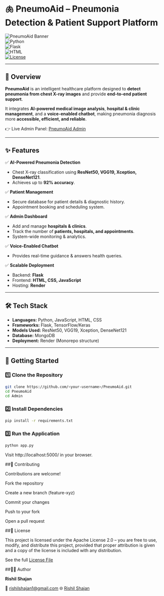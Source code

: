# 🫁 PneumoAid – Pneumonia Detection & Patient Support Platform  

![PneumoAid Banner](https://img.shields.io/badge/Status-In%20Development-yellow)  
![Python](https://img.shields.io/badge/Python-3.10-blue?logo=python)  
![Flask](https://img.shields.io/badge/Flask-Backend-black?logo=flask)  
![HTML](https://img.shields.io/badge/Frontend-HTML%2FCSS%2FJS-orange?logo=html5)  
[![License](https://img.shields.io/badge/License-Apache%202.0-blue.svg)](./LICENSE)


---

## 🌟 Overview  
**PneumoAid** is an intelligent healthcare platform designed to **detect pneumonia from chest X-ray images** and provide **end-to-end patient support**.  

It integrates **AI-powered medical image analysis**, **hospital & clinic management**, and a **voice-enabled chatbot**, making pneumonia diagnosis more **accessible, efficient, and reliable**.  

👉 Live Admin Panel: [PneumoAid Admin](https://pneumoaid-admin.onrender.com)  

---

## ✨ Features  

✅ **AI-Powered Pneumonia Detection**  
- Chest X-ray classification using **ResNet50, VGG19, Xception, DenseNet121**.  
- Achieves up to **92% accuracy**.  

✅ **Patient Management**  
- Secure database for patient details & diagnostic history.  
- Appointment booking and scheduling system.  

✅ **Admin Dashboard**  
- Add and manage **hospitals & clinics**.  
- Track the number of **patients, hospitals, and appointments**.  
- System-wide monitoring & analytics.  

✅ **Voice-Enabled Chatbot**  
- Provides real-time guidance & answers health queries.  

✅ **Scalable Deployment**  
- Backend: **Flask**  
- Frontend: **HTML, CSS, JavaScript**  
- Hosting: **Render**  

---

## 🛠️ Tech Stack  

- **Languages:** Python, JavaScript, HTML, CSS  
- **Frameworks:** Flask, TensorFlow/Keras  
- **Models Used:** ResNet50, VGG19, Xception, DenseNet121  
- **Database:** MongoDB  
- **Deployment:** Render (Monorepo structure)  

---

## 🚀 Getting Started  

### 1️⃣ Clone the Repository  
```bash
git clone https://github.com/<your-username>/PneumoAid.git
cd PneumoAid
cd Admin
```

### 2️⃣ Install Dependencies
```bash
pip install -r requirements.txt
```

### 3️⃣ Run the Application
```bash
python app.py
```
Visit http://localhost:5000/ in your browser.

##🤝 Contributing

Contributions are welcome!

Fork the repository

Create a new branch (feature-xyz)

Commit your changes

Push to your fork

Open a pull request

##📄 License


This project is licensed under the Apache License 2.0 – you are free to use, modify, and distribute this project, provided that proper attribution is given and a copy of the license is included with any distribution.

See the full [License File](./LICENSE) 

##👨‍💻 Author

**Rishil Shajan**

📧 [rishilshajan1@gmail.com](mailto:rishilshajan1@gmail.com)
🌐 [Rishil Shajan](https://github.com/Rishilshajan)
